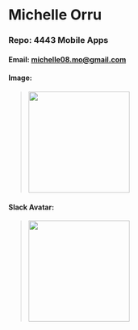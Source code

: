 # Michelle Orru
### Repo: 4443 Mobile Apps
#### Email: michelle08.mo@gmail.com
#### Image: 

><img src="https://user-images.githubusercontent.com/100542045/202239634-8b6e9e53-5730-48bb-ad30-2396a95eb1a6.JPG" width=200>

#### Slack Avatar:

><img src="https://user-images.githubusercontent.com/100542045/202242258-a15cf7a3-b271-47de-a659-16ce6e1b3eac.jpeg" width=200>
